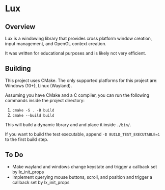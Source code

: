 # Lux

## Overview

Lux is a windowing library that provides cross platform window creation, input management, and OpenGL
context creation.

It was written for educational purposes and is likely not very efficient.

## Building

This project uses CMake. The only supported platforms for this project are: Windows (10+), Linux (Wayland).

Assuming you have CMake and a C compiler, you can run the following commands inside the project directory:
1. `cmake -S . -B build`
2. `cmake --build build`

This will build a dynamic library and and place it inside `./bin/`.

If you want to build the test executable, append `-D BUILD_TEST_EXECUTABLE=1` to the first build step.

## To Do

- Make wayland and windows change keystate and trigger a callback set by lx_init_props
- Implement querying mouse buttons, scroll, and position and trigger a callback set by lx_init_props

